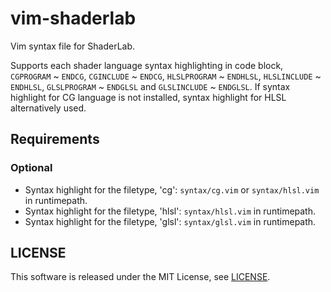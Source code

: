 vim-shaderlab
=============

Vim syntax file for ShaderLab.

Supports each shader language syntax highlighting in code block, `CGPROGRAM` ~ `ENDCG`, `CGINCLUDE` ~ `ENDCG`, `HLSLPROGRAM` ~ `ENDHLSL`, `HLSLINCLUDE` ~ `ENDHLSL`, `GLSLPROGRAM` ~ `ENDGLSL` and  `GLSLINCLUDE` ~ `ENDGLSL`.
If syntax highlight for CG language is not installed, syntax highlight for HLSL alternatively used.


## Requirements

### Optional

- Syntax highlight for the filetype, 'cg': `syntax/cg.vim` or `syntax/hlsl.vim` in runtimepath.
- Syntax highlight for the filetype, 'hlsl': `syntax/hlsl.vim` in runtimepath.
- Syntax highlight for the filetype, 'glsl': `syntax/glsl.vim` in runtimepath.

## LICENSE

This software is released under the MIT License, see [LICENSE](LICENSE "LICENSE").
